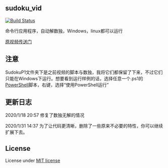 ## sudoku_vid

[![Build Status](https://travis-ci.com/niedong/sudoku_vid.svg?branch=master)](https://travis-ci.com/niedong/sudoku_vid)

命令行应用程序，自动解数独，Windows，linux都可以运行

[原视频传送门](https://www.bilibili.com/video/av83677382/)

## 注意
SudokuP1文件夹下是之前视频的脚本与数独，我将它们都保留了下来，不过它们只能在Windows下运行。想要看到运行样例的话，选择任意一个.ps1的[PowerShell](https://docs.microsoft.com/zh-cn/powershell/)脚本，右键，选择“使用PowerShell运行”

## 更新日志
2020/1/18 20:57 修复了数独无解的情况

2020/1/31 14:37 为了让代码更清晰，删除了一些原来不必要的特性，你可以继续扩展下去。

## License
License under [MIT license](https://github.com/niedong/sudoku_vid/blob/master/LICENSE)
